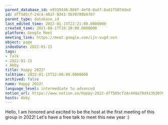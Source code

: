 ```yaml
---
parent_database_id: e9339446-880f-4ef0-8ad7-8ad1f507dded
id: dff585cf-24c4-48a7-8d41-3b30708b0767
parent_type: database_id
last_edited_time: 2022-01-15T22:21:00.0000000
created_time: 2021-08-17T19:10:00.0000000
platform: Google Meet
meeting_link: https://meet.google.com/ijn-vugd-osn
object: page
indexDate: 2022-01-15
tags:
- Talk
- 2022-01-15
- Abby
title: Happy 2022!
talktime: 2022-01-15T22:00:00.0000000
archived: false
name: Happy 2022!
language_level: intermediate to advanced
notion_url: https://www.notion.so/Happy-2022-dff585cf24c448a78d413b30708b0767
hosts: Abby
---
```


Hello, I am honored and excited to be the host at the first meeting of this group in 2022! Let's have a free talk to meet this new year :)





